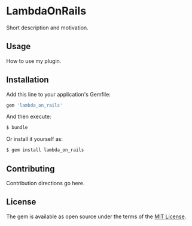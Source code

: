 # LambdaOnRails
Short description and motivation.

## Usage
How to use my plugin.

## Installation
Add this line to your application's Gemfile:

```ruby
gem 'lambda_on_rails'
```

And then execute:
```bash
$ bundle
```

Or install it yourself as:
```bash
$ gem install lambda_on_rails
```

## Contributing
Contribution directions go here.

## License
The gem is available as open source under the terms of the [MIT License](https://opensource.org/licenses/MIT).
